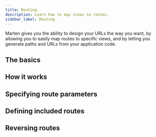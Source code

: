 ```yaml
---
title: Routing
description: Learn how to map views to routes.
sidebar_label: Routing
---
```


Marten gives you the ability to design your URLs the way you want, by allowing you to easily map routes to specific views, and by letting you generate paths and URLs from your application code.

## The basics

## How it works

## Specifying route parameters

## Defining included routes

## Reversing routes
